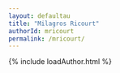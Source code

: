 ```yaml
---
layout: defaultau
title: "Milagros Ricourt"
authorId: mricourt
permalink: /mricourt/
---
```

{% include loadAuthor.html %}
<script>
    $(document).ready(function(){
        showAuthorBio('{{ page.authorId }}');
   });
</script>